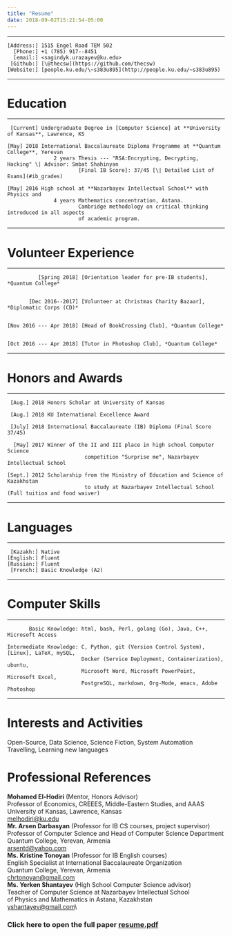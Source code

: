 ```yaml
---
title: "Resume"
date: 2018-09-02T15:21:54-05:00
---
```


  ------------------------ ------------------------------------------------------------
    [Address:] 1515 Engel Road TEM 502
      [Phone:] +1 (785) 917--8451
      [email:] <sagindyk.urazayev@ku.edu>
     [Github:] [\@thecsw](https://github.com/thecsw)
    [Website:] [people.ku.edu/\~s383u895](http://people.ku.edu/~s383u895)
  ------------------------ ------------------------------------------------------------

Education
=========

  ------------------------ --------------------------------------------------------------------------------------------------
     [Current] Undergraduate Degree in [Computer Science] at **University of Kansas**, Lawrence, KS
                           
    [May] 2018 International Baccalaureate Diploma Programme at **Quantum College**, Yerevan
                   2 years Thesis --- "RSA:Encrypting, Decrypting, Hacking" \| Advisor: Smbat Shahinyan
                           [Final IB Score]: 37/45 [\| Detailed List of Exams](#ib_grades)
                           
    [May] 2016 High school at **Nazarbayev Intellectual School** with Physics and
                   4 years Mathematics concentration, Astana.
                           Cambridge methodology on critical thinking introduced in all aspects
                           of academic program.
                           
                           
  ------------------------ --------------------------------------------------------------------------------------------------

Volunteer Experience
====================

  ------------------------------------- ------------------------------------------------------------------------------
              [Spring 2018] [Orientation leader for pre-IB students], *Quantum College*
                                        
                                        
           [Dec 2016--2017] [Volunteer at Christmas Charity Bazaar], *Diplomatic Corps (CD)*
                                        
                                        
    [Nov 2016 --- Apr 2018] [Head of BookCrossing Club], *Quantum College*
                                        
                                        
    [Oct 2016 --- Apr 2018] [Tutor in Photoshop Club], *Quantum College*
                                        
                                        
  ------------------------------------- ------------------------------------------------------------------------------

Honors and Awards
=================

  -------------------------- ---------------------------------------------------------------------------
     [Aug.] 2018 Honors Scholar at University of Kansas
                             
     [Aug.] 2018 KU International Excellence Award
                             
     [July] 2018 International Baccalaureate (IB) Diploma (Final Score 37/45)
                             
      [May] 2017 Winner of the II and III place in high school Computer Science
                             competition "Surprise me", Nazarbayev Intellectual School
                             
    [Sept.] 2012 Scholarship from the Ministry of Education and Science of Kazakhstan
                             to study at Nazarbayev Intellectual School (Full tuition and food waiver)
                             
  -------------------------- ---------------------------------------------------------------------------

Languages
=========

  ------------------------ ----------------------
     [Kazakh:] Native
    [English:] Fluent
    [Russian:] Fluent
     [French:] Basic Knowledge (A2)
  ------------------------ ----------------------

Computer Skills
===============

  ------------------------- -----------------------------------------------------------------------------
           Basic Knowledge: html, bash, Perl, golang (Go), Java, C++, Microsoft Access
                            
    Intermediate Knowledge: C, Python, git (Version Control System), [Linux], LaTeX, mySQL,
                            Docker (Service Deployment, Containerization), ubuntu,
                            Microsoft Word, Microsoft PowerPoint, Microsoft Excel,
                            PostgreSQL, markdown, Org-Mode, emacs, Adobe Photoshop
  ------------------------- -----------------------------------------------------------------------------

Interests and Activities
========================

Open-Source, Data Science, Science Fiction, System Automation\
Travelling, Learning new languages

Professional References
=======================

**Mohamed El-Hodiri** (Mentor, Honors Advisor)\
Professor of Economics, CREEES, Middle-Eastern Studies, and AAAS\
University of Kansas, Lawrence, Kansas\
<melhodiri@ku.edu>\
**Mr. Arsen Darbasyan** (Professor for IB CS courses, project
supervisor)\
Professor of Computer Science and Head of Computer Science Department\
Quantum College, Yerevan, Armenia\
<arsentd@yahoo.com>\
**Ms. Kristine Tonoyan** (Professor for IB English courses)\
English Specialist at International Baccalaureate Organization\
Quantum College, Yerevan, Armenia\
<chrtonoyan@gmail.com>\
**Ms. Yerken Shantayev** (High School Computer Science advisor)\
Teacher of Computer Science at Nazarbayev Intellectual School\
of Physics and Mathematics in Astana, Kazakhstan\
<yshantayev@gmail.com>\


### Click here to open the full paper [resume.pdf](../resume.pdf)
